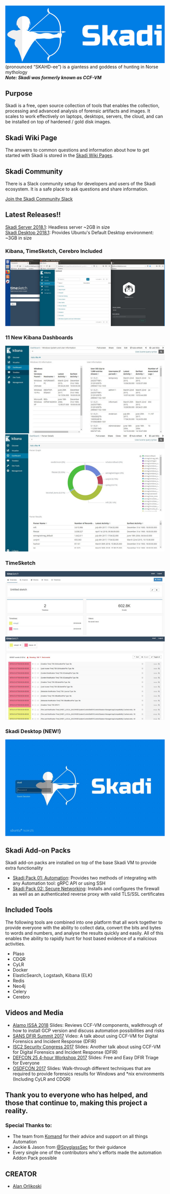 
![](/objects/images/skadi_header.jpg?)  
(pronounced “SKAHD-ee”) is a giantess and goddess of hunting in Norse mythology  
_**Note: Skadi was formerly known as CCF-VM**_  
  
## Purpose
Skadi is a free, open source collection of tools that enables the collection, processing and advanced analysis of forensic artifacts and images. It scales to work effectively on laptops, desktops, servers, the cloud, and can be installed on top of hardened / gold disk images.   
  
## Skadi Wiki Page
The answers to common questions and information about how to get started with Skadi is stored in the [Skadi Wiki Pages](https://github.com/orlikoski/skadi/wiki).
  
## Skadi Community
There is a Slack community setup for developers and users of the Skadi ecosystem. It is a safe place to ask questions and share information.  
  
[Join the Skadi Community Slack](http://skadicommunity.herokuapp.com/)  
  
## Latest Releases!!
[Skadi Server 2018.1](https://drive.google.com/open?id=16DNRbr-uvwi9YrUeWT5HyyVd6O2eKMwe): Headless server ~2GB in size  
[Skadi Desktop 2018.1](https://drive.google.com/open?id=1eq9ZVQAS8WUCNDMhQdjP9mFXdn75ekId): Provides Ubuntu's Default Desktop environment: ~3GB in size  

### Kibana, TimeSketch, Cerebro Included 
  ![](/objects/images/desk_tools.jpg?)  
  
### 11 New Kibana Dashboards  
  ![](/objects/images/kib_dash01.JPG?)  
  ![](/objects/images/kib_dash02.JPG?)  
  
### TimeSketch 
  ![](/objects/images/ts_shot02.JPG?)  
  ![](/objects/images/ts_shot01.JPG?)  
  
### Skadi Desktop (NEW!)
  ![](/objects/images/desktop.jpg?)  

  
## Skadi Add-on Packs  
Skadi add-on packs are installed on top of the base Skadi VM to provide extra functionality  
*  [Skadi Pack 01: Automation](https://github.com/orlikoski/Skadi/wiki/Skadi-Pack-01:-Automation): Provides two methods of integrating with any Automation tool: gRPC API or using SSH  
*  [Skadi Pack 02: Secure Networking](https://github.com/orlikoski/Skadi/wiki/Skadi-Pack-02:-Secure-Networking): Installs and configures the firewall as well as an authenticated reverse proxy with valid TLS/SSL certificates  
  
## Included Tools
The following tools are combined into one platform that all work together to provide everyone with the ability to collect data, convert the bits and bytes to words and numbers, and analyse the results quickly and easily. All of this enables the ability to rapidly hunt for host based evidence of a malicious activities.  

 - Plaso  
 - CDQR  
 - CyLR  
 - Docker  
 - ElasticSearch, Logstash, Kibana (ELK)  
 - Redis  
 - Neo4j  
 - Celery  
 - Cerebro  
  
## Videos and Media
*  [Alamo ISSA 2018](https://docs.google.com/presentation/d/1Rl_wF9mUDOkPlbHiWAt-hOiJ-_X8WzTsRfgyYQi9t6M/edit?usp=sharing) Slides: Reviews CCF-VM components, walkthrough of how to install GCP version and discuss automation possibilities and risks
*  [SANS DFIR Summit 2017](https://www.youtube.com/watch?v=f5B4bngftP8) Video: A talk about using CCF-VM for Digital Forensics and Incident Response (DFIR) 
*  [ISC2 Security Congress 2017](https://drive.google.com/file/d/0B5z7g7P2BWJAckUxbUJWVVZzNDQ/view?usp=sharing) Slides: Another talk about using CCF-VM for Digital Forensics and Incident Response (DFIR) 
*  [DEFCON 25 4-hour Workshop 2017](https://media.defcon.org/DEF%20CON%2025/DEF%20CON%2025%20workshops/DEFCON-25-Workshop-Alan-Orlikoski-and-Dan-M-Free-and-Easy-DFIR-Triage-for-Everyone.pdf) Slides: Free and Easy DFIR Triage for Everyone 
*  [OSDFCON 2017](http://www.osdfcon.org/presentations/2017/Asif-Matadar_Rapid-Incident-Response.pdf) Slides: Walk-through different techniques that are required to provide forensics results for Windows and *nix environments (Including CyLR and CDQR)

## Thank you to everyone who has helped, and those that continue to, making this project a reality. 
  
### Special Thanks to:
 - The team from [Komand](https://www.komand.com/) for their advice and support on all things Automation
 - Jackie & Jason from [@SpyglassSec](https://twitter.com/SpyglassSec) for their guidance
 - Every single one of the contributors who's efforts made the automation Addon Pack possible  

## CREATOR  
* [Alan Orlikoski](https://github.com/orlikoski)
